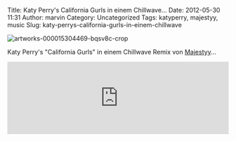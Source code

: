 Title: Katy Perry's  California Gurls in einem Chillwave...
Date: 2012-05-30 11:31
Author: marvin
Category: Uncategorized
Tags: katyperry, majestyy, music
Slug: katy-perrys-california-gurls-in-einem-chillwave

![artworks-000015304469-bqsv8c-crop]({static}/images/artworks-000015304469-bqsv8c-crop.jpg)

Katy Perry's "California Gurls" in einem Chillwave Remix von
[Majestyy](http://majestyy.com/)...

<iframe width="100%" height="166" scrolling="no" frameborder="no" src="http://w.soundcloud.com/player/?url=http%3A%2F%2Fapi.soundcloud.com%2Ftracks%2F30510378&amp;auto_play=false&amp;show_artwork=true&amp;color=3366cc"></iframe>

